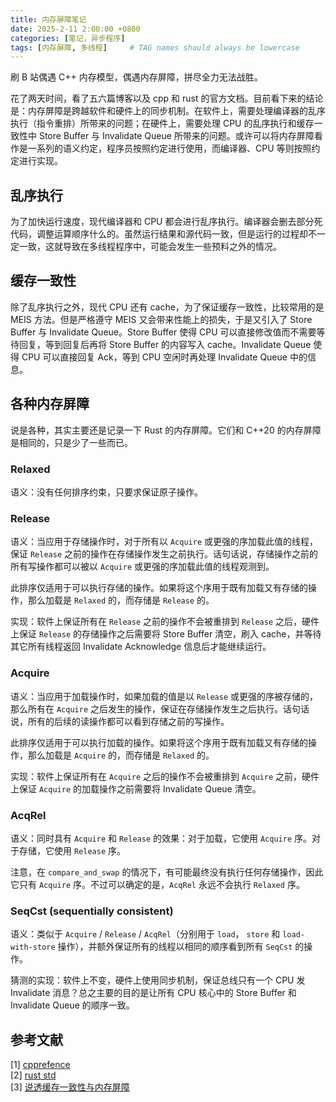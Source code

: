 ```yaml
---
title: 内存屏障笔记
date: 2025-2-11 2:00:00 +0800
categories: [笔记，异步程序]
tags: [内存屏障, 多线程]     # TAG names should always be lowercase
---
```


刷 B 站偶遇 C++ 内存模型，偶遇内存屏障，拼尽全力无法战胜。

花了两天时间，看了五六篇博客以及 cpp 和 rust 的官方文档。目前看下来的结论是：内存屏障是跨越软件和硬件上的同步机制。在软件上，需要处理编译器的乱序执行（指令重排）所带来的问题；在硬件上，需要处理 CPU 的乱序执行和缓存一致性中 Store Buffer 与 Invalidate Queue 所带来的问题。或许可以将内存屏障看作是一系列的语义约定，程序员按照约定进行使用，而编译器、CPU 等则按照约定进行实现。

## 乱序执行

为了加快运行速度，现代编译器和 CPU 都会进行乱序执行。编译器会删去部分死代码，调整运算顺序什么的。虽然运行结果和源代码一致，但是运行的过程却不一定一致，这就导致在多线程程序中，可能会发生一些预料之外的情况。

## 缓存一致性

除了乱序执行之外，现代 CPU 还有 cache，为了保证缓存一致性，比较常用的是 MEIS 方法。但是严格遵守 MEIS 又会带来性能上的损失，于是又引入了 Store Buffer 与 Invalidate Queue。Store Buffer 使得 CPU 可以直接修改值而不需要等待回复，等到回复后再将 Store Buffer 的内容写入 cache。Invalidate Queue 使得 CPU 可以直接回复 Ack，等到 CPU 空闲时再处理 Invalidate Queue 中的信息。

## 各种内存屏障

说是各种，其实主要还是记录一下 Rust 的内存屏障。它们和 C++20 的内存屏障是相同的，只是少了一些而已。

### Relaxed

语义：没有任何排序约束，只要求保证原子操作。

### Release

语义：当应用于存储操作时，对于所有以 `Acquire` 或更强的序加载此值的线程，保证 `Release` 之前的操作在存储操作发生之前执行。话句话说，存储操作之前的所有写操作都可以被以 `Acquire` 或更强的序加载此值的线程观测到。

此排序仅适用于可以执行存储的操作。如果将这个序用于既有加载又有存储的操作，那么加载是 `Relaxed` 的，而存储是 `Release` 的。

实现：软件上保证所有在 `Release` 之前的操作不会被重排到 `Release` 之后，硬件上保证 `Release` 的存储操作之后需要将 Store Buffer 清空，刷入 cache，并等待其它所有线程返回 Invalidate Acknowledge 信息后才能继续运行。

### Acquire

语义：当应用于加载操作时，如果加载的值是以 `Release` 或更强的序被存储的，那么所有在 `Acquire` 之后发生的操作，保证在存储操作发生之后执行。话句话说，所有的后续的读操作都可以看到存储之前的写操作。

此排序仅适用于可以执行加载的操作。如果将这个序用于既有加载又有存储的操作，那么加载是 `Acquire` 的，而存储是 `Relaxed` 的。

实现：软件上保证所有在 `Acquire` 之后的操作不会被重排到 `Acquire` 之前，硬件上保证 `Acquire` 的加载操作之前需要将 Invalidate Queue 清空。

### AcqRel

语义：同时具有 `Acquire` 和 `Release` 的效果：对于加载，它使用 `Acquire` 序。对于存储，它使用 `Release` 序。

注意，在 `compare_and_swap` 的情况下，有可能最终没有执行任何存储操作，因此它只有 `Acquire` 序。不过可以确定的是，`AcqRel` 永远不会执行 `Relaxed` 序。

### SeqCst (sequentially consistent)

语义：类似于 `Acquire` / `Release` / `AcqRel`（分别用于 `load`， `store` 和 `load-with-store` 操作），并额外保证所有的线程以相同的顺序看到所有 `SeqCst` 的操作。

猜测的实现：软件上不变，硬件上使用同步机制，保证总线只有一个 CPU 发 Invalidate 消息？总之主要的目的是让所有 CPU 核心中的 Store Buffer 和 Invalidate Queue 的顺序一致。

## 参考文献

[1] [cpprefence](https://en.cppreference.com/w/cpp/atomic/memory_order)  
[2] [rust std](https://doc.rust-lang.org/std/sync/atomic/enum.Ordering.html)  
[3] [说透缓存一致性与内存屏障](https://www.cnblogs.com/chanmufeng/p/16523365.html)
